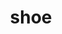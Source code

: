---
category: 4-letters
denotation: null
name: shoe
reference_link: https://www.etymonline.com/word/shoe
root_language: null
root_name: null
title: shoe
type: free
word_sums:
- respelling: shoe
  sum: 'Shoe + '
---